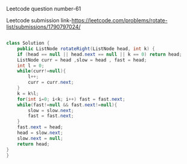 Leetcode question number-61


Leetcode submission link-https://leetcode.com/problems/rotate-list/submissions/1790797024/


```java

class Solution {
    public ListNode rotateRight(ListNode head, int k) {
    if (head == null || head.next == null || k == 0) return head;
    ListNode curr = head ,slow = head , fast = head;
    int l = 0;
    while(curr!=null){
        l++;
        curr = curr.next;
    }
    k = k%l;
    for(int i=0; i<k; i++) fast = fast.next;
    while(fast!=null && fast.next!=null){
        slow = slow.next;
        fast = fast.next;
    }
    fast.next = head;
    head = slow.next;
    slow.next = null;
    return head;
}
}
